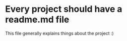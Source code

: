 # Every project should have a readme.md file

This file generally explains things about the project :)

